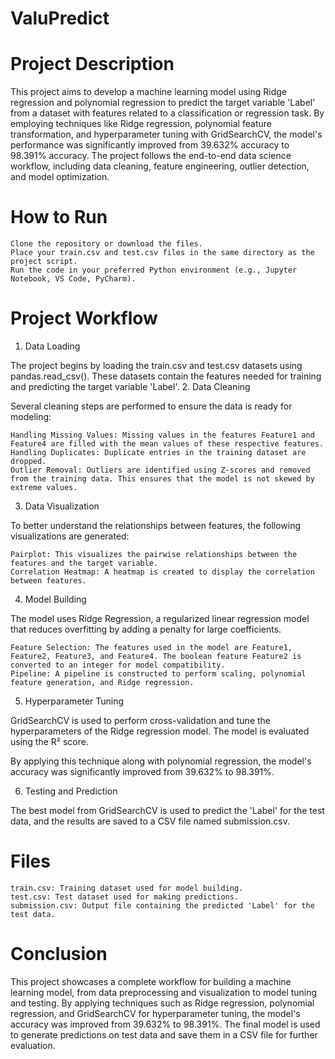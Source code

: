 # ValuPredict

# Project Description

This project aims to develop a machine learning model using Ridge regression and polynomial regression to predict the target variable 'Label' from a dataset with features related to a classification or regression task. By employing techniques like Ridge regression, polynomial feature transformation, and hyperparameter tuning with GridSearchCV, the model's performance was significantly improved from 39.632% accuracy to 98.391% accuracy. The project follows the end-to-end data science workflow, including data cleaning, feature engineering, outlier detection, and model optimization.


# How to Run

    Clone the repository or download the files.
    Place your train.csv and test.csv files in the same directory as the project script.
    Run the code in your preferred Python environment (e.g., Jupyter Notebook, VS Code, PyCharm).
# Project Workflow
1. Data Loading

The project begins by loading the train.csv and test.csv datasets using pandas.read_csv(). These datasets contain the features needed for training and predicting the target variable 'Label'.
2. Data Cleaning

Several cleaning steps are performed to ensure the data is ready for modeling:

    Handling Missing Values: Missing values in the features Feature1 and Feature4 are filled with the mean values of these respective features.
    Handling Duplicates: Duplicate entries in the training dataset are dropped.
    Outlier Removal: Outliers are identified using Z-scores and removed from the training data. This ensures that the model is not skewed by extreme values.
3. Data Visualization

To better understand the relationships between features, the following visualizations are generated:

    Pairplot: This visualizes the pairwise relationships between the features and the target variable.
    Correlation Heatmap: A heatmap is created to display the correlation between features.
4. Model Building

The model uses Ridge Regression, a regularized linear regression model that reduces overfitting by adding a penalty for large coefficients.

    Feature Selection: The features used in the model are Feature1, Feature2, Feature3, and Feature4. The boolean feature Feature2 is converted to an integer for model compatibility.
    Pipeline: A pipeline is constructed to perform scaling, polynomial feature generation, and Ridge regression.

5. Hyperparameter Tuning

GridSearchCV is used to perform cross-validation and tune the hyperparameters of the Ridge regression model. The model is evaluated using the R² score.

By applying this technique along with polynomial regression, the model's accuracy was significantly improved from 39.632% to 98.391%.

6. Testing and Prediction

The best model from GridSearchCV is used to predict the 'Label' for the test data, and the results are saved to a CSV file named submission.csv.



# Files

    train.csv: Training dataset used for model building.
    test.csv: Test dataset used for making predictions.
    submission.csv: Output file containing the predicted 'Label' for the test data.


# Conclusion

This project showcases a complete workflow for building a machine learning model, from data preprocessing and visualization to model tuning and testing. By applying techniques such as Ridge regression, polynomial regression, and GridSearchCV for hyperparameter tuning, the model's accuracy was improved from 39.632% to 98.391%. The final model is used to generate predictions on test data and save them in a CSV file for further evaluation.
